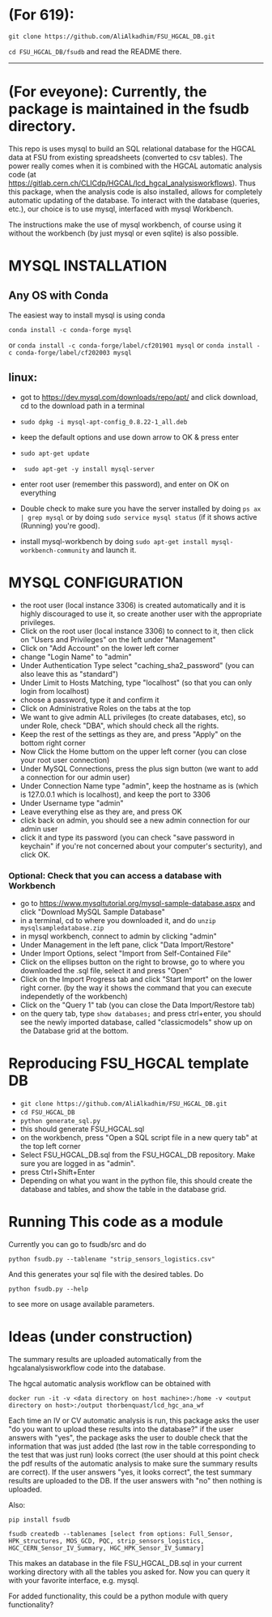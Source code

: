 # (For 619): 
`git clone https://github.com/AliAlkadhim/FSU_HGCAL_DB.git`

`cd FSU_HGCAL_DB/fsudb` and read the README there.



------------

# (For eveyone): Currently, the package is maintained in the fsudb directory.


This repo is uses mysql to build an SQL relational database for the HGCAL data at FSU from existing spreadsheets (converted to csv tables). The power really comes when it is combined with the HGCAL automatic analysis code (at https://gitlab.cern.ch/CLICdp/HGCAL/lcd_hgcal_analysisworkflows). Thus this package, when the analysis code is also installed, allows for completely automatic updating of the database. To interact with the database (queries, etc.), our choice is to use mysql, interfaced with mysql Workbench.

The instructions make the use of mysql workbench, of course using it without the workbench (by just mysql or even sqlite) is also possible.


# MYSQL INSTALLATION
## Any OS with Conda
The easiest way to install mysql is using conda

`conda install -c conda-forge mysql` 

or `conda install -c conda-forge/label/cf201901 mysql` or `conda install -c conda-forge/label/cf202003 mysql`

## linux: 
* got to https://dev.mysql.com/downloads/repo/apt/ and click download, cd to the download path in a terminal

* `sudo dpkg -i mysql-apt-config_0.8.22-1_all.deb`

* keep the default options and use down arrow to OK & press enter

* `sudo apt-get update`
* ` sudo apt-get -y install mysql-server` 
* enter root user (remember this password), and enter on OK on everything

* Double check to make sure you have the server installed by doing `ps ax | grep mysql` or by doing `sudo service mysql status` (if it shows active (Running) you're good).
* install mysql-workbench by doing `sudo apt-get install mysql-workbench-community` and launch it. 
# MYSQL CONFIGURATION
* the root user (local instance 3306) is created automatically and it is highly discouraged to use it, so create another user with the appropriate privileges.
* Click on the root user (local instance 3306) to connect to it, then click on "Users and Privileges" on the left under "Management"
* Click on "Add Account" on the lower left corner
* change "Login Name" to "admin"
* Under Authentication Type select "caching_sha2_password" (you can also leave this as "standard") 
* Under Limit to Hosts Matching, type "localhost" (so that you can only login from localhost)
* choose a password, type it and confirm it
* Click on Administrative Roles on the tabs at the top
* We want to give admin ALL privileges (to create databases, etc), so under Role, check "DBA", which should check all the rights.
* Keep the rest of the settings as they are, and press "Apply" on the bottom right corner
* Now Click the Home buttom on the upper left corner (you can close your root user connection)
* Under MySQL Connections, press the plus sign button (we want to add a connection for our admin user)
* Under Connection Name type "admin", keep the hostname as is (which is 127.0.0.1 which is localhost), and keep the port to 3306
* Under Username type "admin"
* Leave everything else as they are, and press OK
* click back on admin, you should see a new admin connection for our admin user
* click it and type its password (you can check "save password in keychain" if you're not concerned about your computer's secturity), and click OK. 
### Optional: Check that you can access a database with Workbench

* go to https://www.mysqltutorial.org/mysql-sample-database.aspx and click "Download MySQL Sample Database" 
* in a terminal, cd to where you downloaded it, and do `unzip mysqlsampledatabase.zip`
* in mysql workbench, connect to admin by clicking "admin"
* Under Management in the left pane, click "Data Import/Restore"
* Under Import Options, select "Import from Self-Contained File"
* Click on the ellipses button on the right to browse, go to where you downloaded the .sql file, select it and press "Open"
* Click on the Import Progress tab and click "Start Import" on the lower right corner. (by the way it shows the command that you can execute independetly of the workbench)
* Click on the "Query 1" tab (you can close the Data Import/Restore tab)
* on the query tab, type `show databases;` and press ctrl+enter, you should see the newly imported database, called "classicmodels" show up on the Database grid at the bottom. 
# Reproducing FSU_HGCAL template DB
* `git clone https://github.com/AliAlkadhim/FSU_HGCAL_DB.git`
* `cd FSU_HGCAL_DB`
* `python generate_sql.py`
* this should generate FSU_HGCAL.sql
* on the workbench, press "Open a SQL script file in a new query tab" at the top left corner
* Select FSU_HGCAL_DB.sql from the FSU_HGCAL_DB repository. Make sure you are logged in as "admin".
* press Ctrl+Shift+Enter
* Depending on what you want in the python file, this should create the database and tables, and show the table in the database grid.

# Running This code as a module 
Currently you can go to fsudb/src and do

`python fsudb.py --tablename "strip_sensors_logistics.csv" `

And this generates your sql file with the desired tables. Do

`python fsudb.py --help`

to see more on usage available parameters.

# Ideas (under construction)

The summary results are uploaded automatically from the hgcalanalysisworkflow code into the database.

The hgcal automatic analysis workflow can be obtained with

`docker run -it -v <data directory on host machine>:/home -v <output directory on host>:/output thorbenquast/lcd_hgc_ana_wf`


Each time an IV or CV automatic analysis is run, this package asks the user "do you want to upload these results into the database?" if the user answers with "yes", the package asks the user to double check that the information that was just added (the last row in the table corresponding to the test that was just run) looks correct (the user should at this point check the pdf results of the automatic analysis to make sure the summary results are correct). If the user answers "yes, it looks correct", the test summary results are uploaded to the DB. If the user answers with "no" then nothing is uploaded.

Also:

`pip install fsudb`

`fsudb createdb --tablenames [select from options: Full_Sensor, HPK_structures, MOS_GCD, PQC, strip_sensors_logistics, HGC_CERN_Sensor_IV_Summary, HGC_HPK_Sensor_IV_Summary]`

This makes an database in the file FSU_HGCAL_DB.sql in your current working directory with all the tables you asked for. Now you can query it with your favorite interface, e.g. mysql.

For added functionality, this could be a python module with query functionality? 
